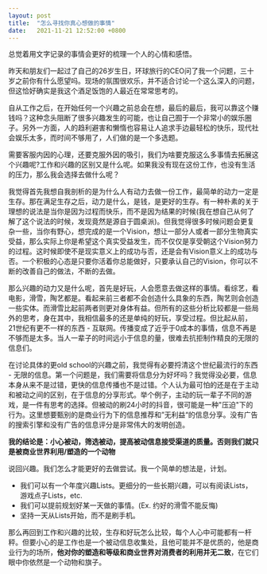 ```yaml
---
layout: post
title:  "怎么寻找你真心想做的事情"
date:   2021-11-21 12:52:00 +0800
---
```

总觉着用文字记录的事情会更好的梳理一个人的心情和感悟。

昨天和朋友们一起过了自己的26岁生日，环球旅行的CEO问了我一个问题，三十岁之前你有什么愿望吗。现场的氛围很欢乐，并不适合讨论一个这么深入的问题，但这恰好确实是我这个酒足饭饱的人最近在常常思考的。

自从工作之后，在开始任何一个兴趣之前总会在想，最后的最后，我可以靠这个赚钱吗？这种念头阻断了很多兴趣发生的可能，也让自己囿于一个非常小的娱乐圈子。另外一方面，人的趋利避害和懒惰也容易让人追求手边最轻松的快乐，现代社会娱乐太多，而时间不够用了，人们做的是一个多选题。

需要客服内因的心理，还要克服外因的吸引，我们为啥要克服这么多事情去拓展这个兴趣呢?工作和兴趣的区别又是什么呢。如果我没有现在这份工作，也没有生活的压力，那么我会选择去做什么呢？

我觉得首先我想自我剖析的是为什么人有动力去做一份工作，最简单的动力一定是生存。那在满足生存之后，动力是什么，是钱，是更好的生存。有一种朴素的关于理想的说法是当你是因为过程而快乐，而不是因为结果的时候(我在想自己从何了解了这个说法的时候，发现竟然是源自于圆桌派)。但我觉得很多时候问题会更复杂一些，当你有野心，想完成的是一个Vision，想让一部分人或者一部分生物真实受益，那么实际上你是希望这个真实受益发生，而不仅仅是享受朝这个Vision努力的过程。这时候即使不是现实意义上的成功与否，还是会有Vision意义上的成功与否。一个积极的心态是只要你活着你总能做好，只要承认自己的Vision，你可以不断的改善自己的做法，不断的去做。

那么兴趣的动力又是什么呢，首先是好玩，人会愿意去做这样的事情。看综艺，看电影，滑雪，陶艺都是。看起来前三者都不会创造什么具象的东西，陶艺则会创造一些实体。而滑雪比起前两者则更对身体有益。但所有的这些分析比较都是一些局外的思考，身在其中，我相信最多的还是单纯的好玩，享受过程。但比起从前，21世纪有更不一样的东西 - 互联网。传播变成了近乎于0成本的事情，信息不再是不够而是太多。当人一辈子的时间远小于信息的量，很难去抗拒制作精良的无限的信息们。

在讨论具体的更old school的兴趣之前，我觉得有必要捋清这个世纪最流行的东西 - 无限的信息。第一个问题是，我们需要将信息分为好坏吗？我觉得没必要，信息本身从来不是过错，更快的信息传播也不是过错。个人认为最可怕的还是在于主动和被动之间的区别，在于信息的分享形式。举个例子，主动的玩一辈子不同的游戏，是一件有思考的选择。但被动的刷24小时的抖音，很可能是一种"压迫"下的行为。这里想要甄别的是商业行为下的信息推荐和”无利益“的信息分享。没有广告的搜索引擎和没有广告的信息评分是非常伟大的发明创造。

**我的结论是：小心被动，筛选被动，提高被动信息接受渠道的质量。否则我们就只是被商业世界利用/塑造的一个动物**

说回兴趣。我们怎么才能更好的去做尝试。我一个简单的想法是，计划。
- 我们可以有一个年度兴趣Lists。更细分的一些长期兴趣，可以有阅读Lists，游戏点子Lists，etc.
- 我们可以提前规划好某一天做的事情。(Ex. 约好的滑雪不能反悔)
- 坚持一天从Lists开始，而不是刷手机。

那么再回到工作和兴趣的比较，生存和好玩怎么比较，每个人心中可能都有一杆秤。但要小心的是工作也是一个被动信息收集处，且他可能并不是优质的，他是商业行为的场所，**他对你的塑造和等级和商业世界对消费者的利用并无二致**，在它们眼中你依然是一个动物和旗子。